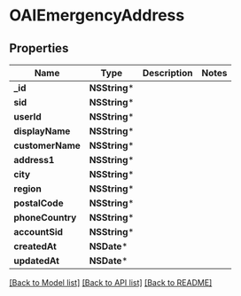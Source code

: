 # OAIEmergencyAddress

## Properties
Name | Type | Description | Notes
------------ | ------------- | ------------- | -------------
**_id** | **NSString*** |  | 
**sid** | **NSString*** |  | 
**userId** | **NSString*** |  | 
**displayName** | **NSString*** |  | 
**customerName** | **NSString*** |  | 
**address1** | **NSString*** |  | 
**city** | **NSString*** |  | 
**region** | **NSString*** |  | 
**postalCode** | **NSString*** |  | 
**phoneCountry** | **NSString*** |  | 
**accountSid** | **NSString*** |  | 
**createdAt** | **NSDate*** |  | 
**updatedAt** | **NSDate*** |  | 

[[Back to Model list]](../README#documentation-for-models) [[Back to API list]](../README#documentation-for-api-endpoints) [[Back to README]](../README)


